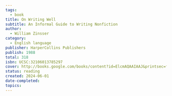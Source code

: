 ```yaml
---
tags:
  - book
title: On Writing Well
subtitle: An Informal Guide to Writing Nonfiction
author:
  - William Zinsser
category:
  - English language
publisher: HarperCollins Publishers
publish: 1988
total: 318
isbn: UCSC:32106013785297
cover: http://books.google.com/books/content?id=ElcmAQAAIAAJ&printsec=frontcover&img=1&zoom=1&source=gbs_api
status: reading
created: 2024-06-01
date-completed: 
topics: 
---
```


